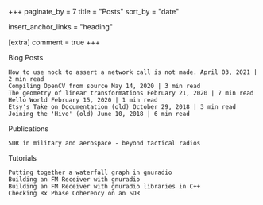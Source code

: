 +++
paginate_by = 7
title = "Posts"
sort_by = "date"

insert_anchor_links = "heading"

[extra]
comment = true
+++

Blog Posts

    How to use nock to assert a network call is not made. April 03, 2021 | 2 min read
    Compiling OpenCV from source May 14, 2020 | 3 min read
    The geometry of linear transformations February 21, 2020 | 7 min read
    Hello World February 15, 2020 | 1 min read
    Etsy's Take on Documentation (old) October 29, 2018 | 3 min read
    Joining the 'Hive' (old) June 10, 2018 | 6 min read

Publications

    SDR in military and aerospace - beyond tactical radios

Tutorials

    Putting together a waterfall graph in gnuradio
    Building an FM Receiver with gnuradio
    Building an FM Receiver with gnuradio libraries in C++
    Checking Rx Phase Coherency on an SDR
